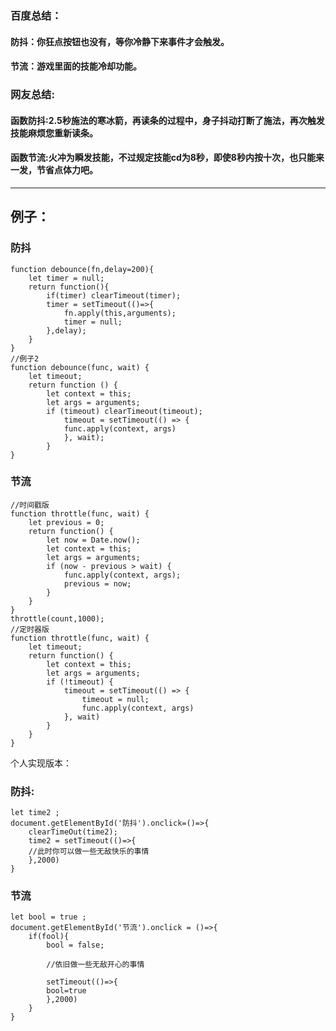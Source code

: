 

### 百度总结：

#### 防抖：你狂点按钮也没有，等你冷静下来事件才会触发。
#### 节流：游戏里面的技能冷却功能。

### 网友总结:
#### 函数防抖:2.5秒施法的寒冰箭，再读条的过程中，身子抖动打断了施法，再次触发技能麻烦您重新读条。
####  函数节流:火冲为瞬发技能，不过规定技能cd为8秒，即使8秒内按十次，也只能来一发，节省点体力吧。

---


## 例子：

### 防抖
```//例子1
function debounce(fn,delay=200){
	let timer = null;
	return function(){
		if(timer) clearTimeout(timer);
		timer = setTimeout(()=>{
			fn.apply(this,arguments);
			timer = null;
		},delay);
	}
}
//例子2
function debounce(func, wait) {
    let timeout;
    return function () {
        let context = this;
        let args = arguments;
        if (timeout) clearTimeout(timeout);
            timeout = setTimeout(() => {
            func.apply(context, args)
            }, wait);
        }
}

```

### 节流


```
//时间戳版
function throttle(func, wait) {
    let previous = 0;
    return function() {
        let now = Date.now();
        let context = this;
        let args = arguments;
        if (now - previous > wait) {
            func.apply(context, args);
            previous = now;
        }
    }
}
throttle(count,1000);
//定时器版
function throttle(func, wait) {
    let timeout;
    return function() {
        let context = this;
        let args = arguments;
        if (!timeout) {
            timeout = setTimeout(() => {
                timeout = null;
                func.apply(context, args)
            }, wait)
        }
    }
}

```

个人实现版本：

### 防抖:
```
let time2 ;
document.getElementById('防抖').onclick=()=>{
    clearTimeOut(time2);
    time2 = setTimeout(()=>{
    //此时你可以做一些无敌快乐的事情
    },2000)
}

```


### 节流


```
let bool = true ;
document.getElementById('节流').onclick = ()=>{
    if(fool){
        bool = false;
        
        //依旧做一些无敌开心的事情
        
        setTimeout(()=>{
        bool=true
        },2000)
    }
}


```